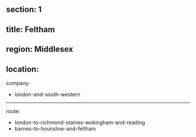 section: 1
----
title: Feltham
----
region: Middlesex
----
location: 
----
company:
- london-and-south-western
----
route:
- london-to-richmond-staines-wokingham-and-reading
- barnes-to-hounslow-and-feltham

